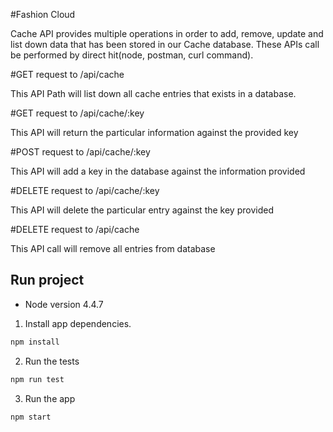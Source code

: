 #Fashion Cloud

Cache API provides multiple operations in order to add, remove, update and list down data that has been stored in our Cache database. These APIs call be performed by direct hit(node, postman, curl command).

#GET request to /api/cache

This API Path will list down all cache entries that exists in a database.

#GET request to /api/cache/:key

This API will return the particular information against the provided key

#POST request to /api/cache/:key

This API will add a key in the database against the information provided

#DELETE request to /api/cache/:key

This API will delete the particular entry against the key provided

#DELETE request to /api/cache

This API call will remove all entries from database

## Run project

* Node version 4.4.7

1) Install app dependencies.
```javascript
npm install
```

2) Run the tests
```javascript
npm run test
```

3) Run the app
```javascript
npm start
```

